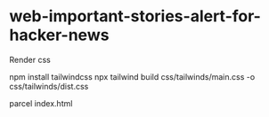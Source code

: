 # web-important-stories-alert-for-hacker-news


Render css

npm install tailwindcss
npx tailwind build css/tailwinds/main.css -o css/tailwinds/dist.css

parcel index.html